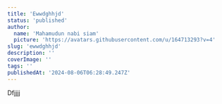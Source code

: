 ```yaml
---
title: 'Ewwdghhjd'
status: 'published'
author:
  name: 'Mahamudun nabi siam'
  picture: 'https://avatars.githubusercontent.com/u/164713293?v=4'
slug: 'ewwdghhjd'
description: ''
coverImage: ''
tags: ''
publishedAt: '2024-08-06T06:28:49.247Z'
---
```


Dfjjjj